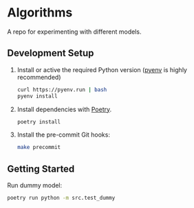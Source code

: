 # Algorithms

A repo for experimenting with different models.

## Development Setup

1. Install or active the required Python version ([pyenv](https://github.com/pyenv/pyenv) is highly recommended)

   ```bash
   curl https://pyenv.run | bash
   pyenv install
   ```

2. Install dependencies with [Poetry](https://python-poetry.org/docs/).

   ```bash
   poetry install
   ```

3. Install the pre-commit Git hooks:

   ```bash
   make precommit
   ```

## Getting Started

Run dummy model:

```bash
poetry run python -m src.test_dummy
```
